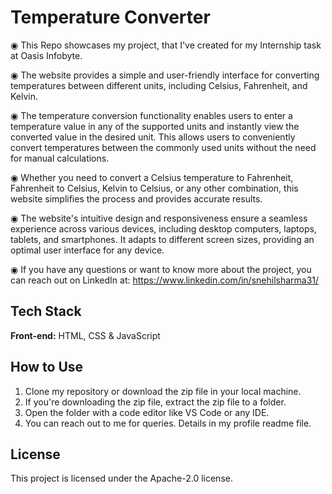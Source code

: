 # Temperature Converter

◉ This Repo showcases my project, that I've created for my Internship task at Oasis Infobyte.

◉ The website provides a simple and user-friendly interface for converting temperatures between different units, including Celsius, Fahrenheit, and Kelvin.

◉ The temperature conversion functionality enables users to enter a temperature value in any of the supported units and instantly view the converted value in the desired unit. This allows users to conveniently convert temperatures between the commonly used units without the need for manual calculations.

◉ Whether you need to convert a Celsius temperature to Fahrenheit, Fahrenheit to Celsius, Kelvin to Celsius, or any other combination, this website simplifies the process and provides accurate results.

◉ The website's intuitive design and responsiveness ensure a seamless experience across various devices, including desktop computers, laptops, tablets, and smartphones. It adapts to different screen sizes, providing an optimal user interface for any device.

◉ If you have any questions or want to know more about the project, you can reach out on LinkedIn at: https://www.linkedin.com/in/snehilsharma31/

## Tech Stack

**Front-end:** HTML, CSS & JavaScript

## How to Use
1. Clone my repository or download the zip file in your local machine.
2. If you're downloading the zip file, extract the zip file to a folder.
3. Open the folder with a code editor like VS Code or any IDE.
4. You can reach out to me for queries. Details in my profile readme file.

## License
This project is licensed under the Apache-2.0 license.
